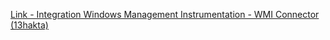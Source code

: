 [Link - Integration Windows Management Instrumentation - WMI Connector (13hakta)](https://github.com/13hakta/zbxwmi)
